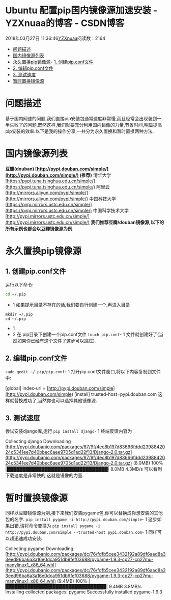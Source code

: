 # Ubuntu 配置pip国内镜像源加速安装 - YZXnuaa的博客 - CSDN博客
2018年03月27日 11:36:46[YZXnuaa](https://me.csdn.net/YZXnuaa)阅读数：2164
- [问题描述](https://blog.csdn.net/yucicheung/article/details/79095742#%E9%97%AE%E9%A2%98%E6%8F%8F%E8%BF%B0)
- [国内镜像源列表](https://blog.csdn.net/yucicheung/article/details/79095742#%E5%9B%BD%E5%86%85%E9%95%9C%E5%83%8F%E6%BA%90%E5%88%97%E8%A1%A8)
- [永久置换pip镜像源](https://blog.csdn.net/yucicheung/article/details/79095742#%E6%B0%B8%E4%B9%85%E7%BD%AE%E6%8D%A2pip%E9%95%9C%E5%83%8F%E6%BA%90)- [1. 创建pip.conf文件](https://blog.csdn.net/yucicheung/article/details/79095742#1-%E5%88%9B%E5%BB%BApipconf%E6%96%87%E4%BB%B6)
- [2. 编辑pip.conf文件](https://blog.csdn.net/yucicheung/article/details/79095742#2-%E7%BC%96%E8%BE%91pipconf%E6%96%87%E4%BB%B6)
- [3. 测试速度](https://blog.csdn.net/yucicheung/article/details/79095742#3-%E6%B5%8B%E8%AF%95%E9%80%9F%E5%BA%A6)
- [暂时置换镜像源](https://blog.csdn.net/yucicheung/article/details/79095742#%E6%9A%82%E6%97%B6%E7%BD%AE%E6%8D%A2%E9%95%9C%E5%83%8F%E6%BA%90)
# 问题描述
基于国内网速的问题,我们直接pip安装包通常速度非常慢,而且经常会出现装到一半失败了的问题,既然这样,我们就要充分利用国内镜像的力量,节省时间,明显提高pip安装的效率.以下是我的操作分享,一共分为永久置换和暂时置换两种方法.
# 国内镜像源列表
**豆瓣(douban) [http://pypi.douban.com/simple/](http://pypi.douban.com/simple/) (推荐)**
清华大学 [https://pypi.tuna.tsinghua.edu.cn/simple/](https://pypi.tuna.tsinghua.edu.cn/simple/)
阿里云 [http://mirrors.aliyun.com/pypi/simple/](http://mirrors.aliyun.com/pypi/simple/)
中国科技大学 [https://pypi.mirrors.ustc.edu.cn/simple/](https://pypi.mirrors.ustc.edu.cn/simple/)
中国科学技术大学 [http://pypi.mirrors.ustc.edu.cn/simple/](http://pypi.mirrors.ustc.edu.cn/simple/)
**我们推荐豆瓣/douban镜像源,以下的所有示例也都会以豆瓣镜像源为例.**
# 永久置换pip镜像源
## 1. 创建pip.conf文件
运行以下命令:
```bash
cd ~/.pip
```
- 1
如果提示目录不存在的话,我们要自行创建一个,再进入目录
```
mkdir ~/.pip
cd ~/.pip
```
- 1
- 2
在.pip目录下创建一个pip.conf文件
`touch pip.conf`- 1
文件就创建好了(当然如果你已经有这个文件了这步可以跳过).
## 2. 编辑pip.conf文件
`sudo gedit ~/.pip/pip.conf`- 1
打开pip.conf文件窗口,将以下内容复制到文件中:
> 
[global] 
  index-url = [http://pypi.douban.com/simple](http://pypi.douban.com/simple)
  [install] 
  trusted-host=pypi.douban.com
这样就替换成功了,当然你也可以选择其他镜像源.
## 3. 测试速度
尝试安装django库,运行
`pip install django`- 1
终端反馈内容为
> 
Collecting django 
    Downloading [http://pypi.doubanio.com/packages/87/9f/4ec8b197d83666fddd2398842024c5341ee7d40bbec6aee9705d1ad22f13/Django-2.0.tar.gz](http://pypi.doubanio.com/packages/87/9f/4ec8b197d83666fddd2398842024c5341ee7d40bbec6aee9705d1ad22f13/Django-2.0.tar.gz) (8.0MB) 
      100% |████████████████████████████████| 8.0MB 4.3MB/s 
可以看到下载速度是非常快的,这就是镜像的力量.
# 暂时置换镜像源
同样以豆瓣镜像源为例,接下来我们安装pygame包,你可以替换成你想安装的其他包的名字.
`pip install pygame -i http://pypi.douban.com/simple`- 1
这步如果出错,请将命令变换为
`pip install pygame -i http://pypi.douban.com/simple --trusted-host pypi.douban.com`- 1
同样可以超迅速成功安装:
> 
Collecting pygame 
    Downloading [http://pypi.doubanio.com/packages/dc/76/fdfb5cee3432192a89df6aad8a33eed96ba6a3a16e0dca951db9fef03688/pygame-1.9.3-cp27-cp27mu-manylinux1_x86_64.whl](http://pypi.doubanio.com/packages/dc/76/fdfb5cee3432192a89df6aad8a33eed96ba6a3a16e0dca951db9fef03688/pygame-1.9.3-cp27-cp27mu-manylinux1_x86_64.whl) (9.4MB) 
      100% |████████████████████████████████| 9.4MB 3.8MB/s  
  Installing collected packages: pygame 
  Successfully installed pygame-1.9.3
